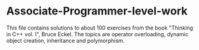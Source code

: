 # Associate-Programmer-level-work
This file contains solutions to about 100 exercises from the book "Thinking in C++ vol. I", Bruce Eckel. 
The topics are operator overloading, dynamic object creation, inheritance and polymorphism.

